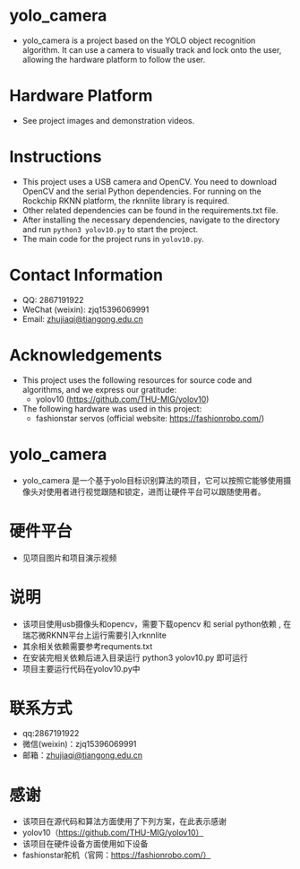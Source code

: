 # yolo_camera
- yolo_camera is a project based on the YOLO object recognition algorithm. It can use a camera to visually track and lock onto the user, allowing the hardware platform to follow the user.

# Hardware Platform
- See project images and demonstration videos.

# Instructions
- This project uses a USB camera and OpenCV. You need to download OpenCV and the serial Python dependencies. For running on the Rockchip RKNN platform, the rknnlite library is required.
- Other related dependencies can be found in the requirements.txt file.
- After installing the necessary dependencies, navigate to the directory and run `python3 yolov10.py` to start the project.
- The main code for the project runs in `yolov10.py`.

# Contact Information
- QQ: 2867191922
- WeChat (weixin): zjq15396069991
- Email: zhujiaqi@tiangong.edu.cn

# Acknowledgements
- This project uses the following resources for source code and algorithms, and we express our gratitude:
  - yolov10 (https://github.com/THU-MIG/yolov10)
- The following hardware was used in this project:
  - fashionstar servos (official website: https://fashionrobo.com/)






# yolo_camera
- yolo_camera 是一个基于yolo目标识别算法的项目，它可以按照它能够使用摄像头对使用者进行视觉跟随和锁定，进而让硬件平台可以跟随使用者。

# 硬件平台
- 见项目图片和项目演示视频

# 说明
- 该项目使用usb摄像头和opencv，需要下载opencv 和 serial python依赖 , 在瑞芯微RKNN平台上运行需要引入rknnlite
- 其余相关依赖需要参考requments.txt
- 在安装完相关依赖后进入目录运行 python3 yolov10.py 即可运行
- 项目主要运行代码在yolov10.py中

# 联系方式
- qq:2867191922
- 微信(weixin)：zjq15396069991
- 邮箱：zhujiaqi@tiangong.edu.cn

# 感谢
- 该项目在源代码和算法方面使用了下列方案，在此表示感谢
- yolov10（https://github.com/THU-MIG/yolov10）
- 该项目在硬件设备方面使用如下设备
- fashionstar舵机（官网：https://fashionrobo.com/）

